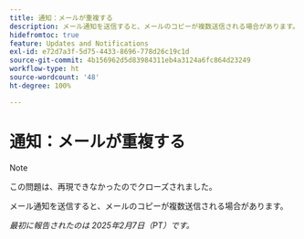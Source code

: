 ```yaml
---
title: 通知：メールが重複する
description: メール通知を送信すると、メールのコピーが複数送信される場合があります。
hidefromtoc: true
feature: Updates and Notifications
exl-id: e72d7a3f-5d75-4433-8696-778d26c19c1d
source-git-commit: 4b156962d5d83984311eb4a3124a6fc864d23249
workflow-type: ht
source-wordcount: '48'
ht-degree: 100%

---
```


# 通知：メールが重複する

>[!NOTE]
>
>この問題は、再現できなかったのでクローズされました。

メール通知を送信すると、メールのコピーが複数送信される場合があります。

_最初に報告されたのは 2025年2月7日（PT）です。_
